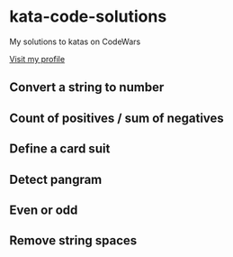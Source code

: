 # kata-code-solutions
My solutions to katas on CodeWars 

[Visit my profile](https://www.codewars.com/users/mfelipegs)

## Convert a string to number

## Count of positives / sum of negatives

## Define a card suit

## Detect pangram

## Even or odd

## Remove string spaces
